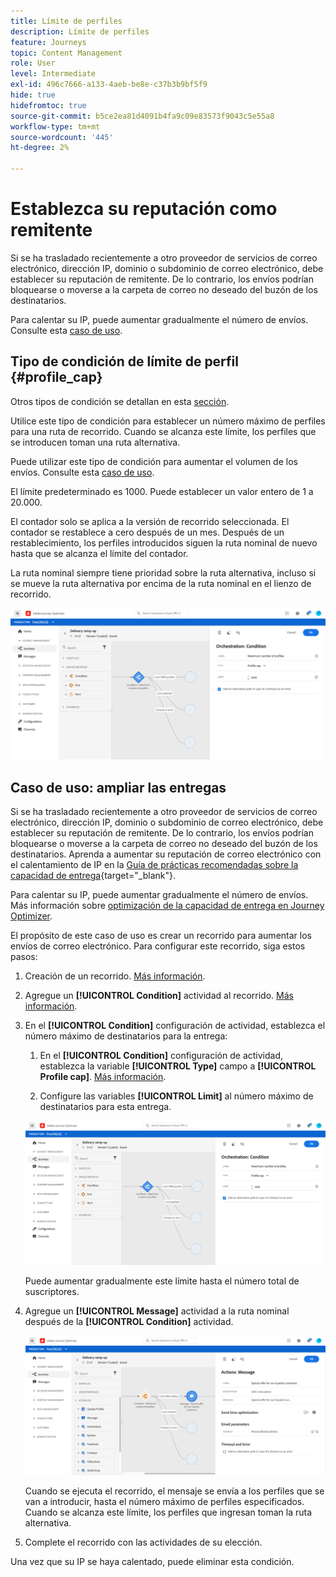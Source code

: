 ```yaml
---
title: Límite de perfiles
description: Límite de perfiles
feature: Journeys
topic: Content Management
role: User
level: Intermediate
exl-id: 496c7666-a133-4aeb-be8e-c37b3b9bf5f9
hide: true
hidefromtoc: true
source-git-commit: b5ce2ea81d4091b4fa9c09e83573f9043c5e55a8
workflow-type: tm+mt
source-wordcount: '445'
ht-degree: 2%

---
```



# Establezca su reputación como remitente

Si se ha trasladado recientemente a otro proveedor de servicios de correo electrónico, dirección IP, dominio o subdominio de correo electrónico, debe establecer su reputación de remitente. De lo contrario, los envíos podrían bloquearse o moverse a la carpeta de correo no deseado del buzón de los destinatarios.

Para calentar su IP, puede aumentar gradualmente el número de envíos. Consulte esta [caso de uso](../building-journeys/ramp-up-deliveries-uc.md).

## Tipo de condición de límite de perfil {#profile_cap}

Otros tipos de condición se detallan en esta [sección](../building-journeys/condition-activity.md).

Utilice este tipo de condición para establecer un número máximo de perfiles para una ruta de recorrido. Cuando se alcanza este límite, los perfiles que se introducen toman una ruta alternativa.

Puede utilizar este tipo de condición para aumentar el volumen de los envíos. Consulte esta [caso de uso](../building-journeys/ramp-up-deliveries-uc.md).

El límite predeterminado es 1000. Puede establecer un valor entero de 1 a 20.000.

El contador solo se aplica a la versión de recorrido seleccionada. El contador se restablece a cero después de un mes. Después de un restablecimiento, los perfiles introducidos siguen la ruta nominal de nuevo hasta que se alcanza el límite del contador.

La ruta nominal siempre tiene prioridad sobre la ruta alternativa, incluso si se mueve la ruta alternativa por encima de la ruta nominal en el lienzo de recorrido.

![](../assets/profile-cap-condition.png)

## Caso de uso: ampliar las entregas

Si se ha trasladado recientemente a otro proveedor de servicios de correo electrónico, dirección IP, dominio o subdominio de correo electrónico, debe establecer su reputación de remitente. De lo contrario, los envíos podrían bloquearse o moverse a la carpeta de correo no deseado del buzón de los destinatarios. Aprenda a aumentar su reputación de correo electrónico con el calentamiento de IP en la [Guía de prácticas recomendadas sobre la capacidad de entrega](https://experienceleague.adobe.com/docs/deliverability-learn/deliverability-best-practice-guide/additional-resources/generic-resources/increase-reputation-with-ip-warming.html){target=&quot;_blank&quot;}.

Para calentar su IP, puede aumentar gradualmente el número de envíos. Más información sobre [optimización de la capacidad de entrega en Journey Optimizer](../deliverability.md).

El propósito de este caso de uso es crear un recorrido para aumentar los envíos de correo electrónico. Para configurar este recorrido, siga estos pasos:

1. Creación de un recorrido. [Más información](../building-journeys/journey-gs.md).

1. Agregue un **[!UICONTROL Condition]** actividad al recorrido. [Más información](../building-journeys/condition-activity.md).

1. En el **[!UICONTROL Condition]** configuración de actividad, establezca el número máximo de destinatarios para la entrega:

   1. En el **[!UICONTROL Condition]** configuración de actividad, establezca la variable **[!UICONTROL Type]** campo a **[!UICONTROL Profile cap]**. [Más información](profile-cap.md#profile_cap).

   1. Configure las variables **[!UICONTROL Limit]** al número máximo de destinatarios para esta entrega.

   ![](../assets/profile-cap-condition.png)

   Puede aumentar gradualmente este límite hasta el número total de suscriptores.

1. Agregue un **[!UICONTROL Message]** actividad a la ruta nominal después de la **[!UICONTROL Condition]** actividad.

   ![](../assets/ramp-up-deliveries-message.png)

   Cuando se ejecuta el recorrido, el mensaje se envía a los perfiles que se van a introducir, hasta el número máximo de perfiles especificados. Cuando se alcanza este límite, los perfiles que ingresan toman la ruta alternativa.

1. Complete el recorrido con las actividades de su elección.

Una vez que su IP se haya calentado, puede eliminar esta condición.

